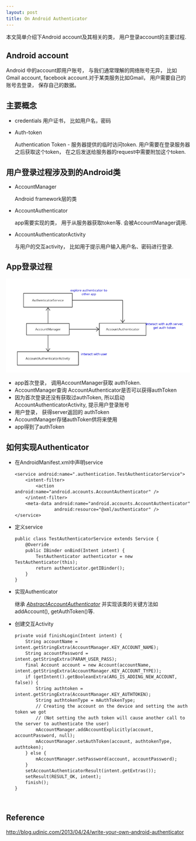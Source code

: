 ```yaml
---
layout: post
title: On Android Authenticator
---
```


本文简单介绍下Android account及其相关的类， 用户登录account的主要过程.

## Android account

Android 中的account即用户账号， 与我们通常理解的网络账号无异， 比如Gmail account, facebook account.对于某类服务比如Gmail， 用户需要自己的账号去登录， 保存自己的数据。

## 主要概念

- credentials 用户证书， 比如用户名，密码

- Auth-token

  Authentication Token -  服务器提供的临时访问token.  用户需要在登录服务器之后获取这个token， 在之后发送给服务器的request中需要附加这个token.

## 用户登录过程涉及到的Android类

- AccountManager

  Android framework层的类

- AccountAuthenticator

  app需要实现的类， 用于从服务器获取token等. 会被AccountManager调用.

- AccountAuthenticatorActivity

  与用户的交互activity， 比如用于提示用户输入用户名、密码进行登录.

## App登录过程
![classes relation](/images/accountmanager.png "classes relation")

- app首次登录， 调用AccountManager获取 authToken.
- AccountManager查询 AccountAuthenticator是否可以获得authToken
- 因为首次登录还没有获取过authToken, 所以启动AccountAuthenticatorActivity, 提示用户登录账号
- 用户登录， 获得server返回的 authToken
- AccountManager存储authToken供将来使用
- app得到了authToken

## 如何实现Authenticator

- 在AndroidManifest.xml中声明service

  ```
  <service android:name=".authentication.TestAuthenticatorService">
      <intent-filter>
          <action android:name="android.accounts.AccountAuthenticator" />
      </intent-filter>
      <meta-data android:name="android.accounts.AccountAuthenticator"
                 android:resource="@xml/authenticator" />
  </service>
  ```

- 定义service

  ```
  public class TestAuthenticatorService extends Service {
      @Override
      public IBinder onBind(Intent intent) {
          TestAuthenticator authenticator = new TestAuthenticator(this);
          return authenticator.getIBinder();
      }
  }
  ```

- 实现Authenticator

  继承 [*AbstractAccountAuthenticator*](http://developer.android.com/reference/android/accounts/AbstractAccountAuthenticator.html) 并实现该类的关键方法如addAccount(), getAuthToken()等.

- 创建交互Activity

  ```
  private void finishLogin(Intent intent) {
      String accountName = intent.getStringExtra(AccountManager.KEY_ACCOUNT_NAME);
      String accountPassword = intent.getStringExtra(PARAM_USER_PASS);
      final Account account = new Account(accountName, intent.getStringExtra(AccountManager.KEY_ACCOUNT_TYPE));
      if (getIntent().getBooleanExtra(ARG_IS_ADDING_NEW_ACCOUNT, false)) {
          String authtoken = intent.getStringExtra(AccountManager.KEY_AUTHTOKEN);
          String authtokenType = mAuthTokenType;
          // Creating the account on the device and setting the auth token we got
          // (Not setting the auth token will cause another call to the server to authenticate the user)
          mAccountManager.addAccountExplicitly(account, accountPassword, null);
          mAccountManager.setAuthToken(account, authtokenType, authtoken);
      } else {
          mAccountManager.setPassword(account, accountPassword);
      }
      setAccountAuthenticatorResult(intent.getExtras());
      setResult(RESULT_OK, intent);
      finish();
  }
  ```

  ​

## Reference

http://blog.udinic.com/2013/04/24/write-your-own-android-authenticator



